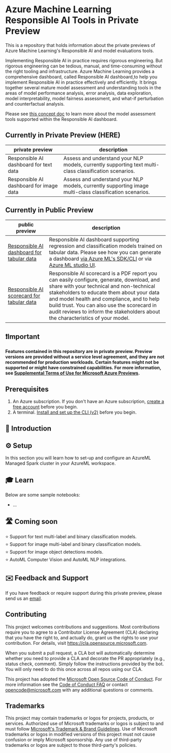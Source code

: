 # Azure Machine Learning Responsible AI Tools in Private Preview
This is a repository that holds information about the private previews of Azure Machine Learning's Responsible AI and model evaluations tools.

Implementing Responsible AI in practice requires rigorous engineering. But rigorous engineering can be tedious, manual, and time-consuming without the right tooling and infrastructure. Azure Machine Learning provides a comprehensive dashboard, called Responsible AI dashboard,to help you implement Responsible AI in practice effectively and efficiently. It brings together several mature model assessment and understanding tools in the areas of model performance analysis, error analysis, data exploration, model interpretability, model fairness assessment, and what-if perturbation and counterfactual analysis.

Please see [this concept doc](https://learn.microsoft.com/en-us/azure/machine-learning/concept-responsible-ai-dashboard) to learn more about the model assessment tools supported within the Responsible AI dashboard.


## Currently in Private Preview (HERE)

**private preview**|**description**
-|-
Responsible AI dashboard for text data|Assess and understand your NLP models, currently supporting text multi-class classification scenarios.
Responsible AI dashboard for image data|Assess and understand your NLP models, currently supporting image multi-class classification scenarios.
## Currently in Public Preview

**public preview**|**description**
-|-
[Responsible AI dashboard for tabular data](https://learn.microsoft.com/en-us/azure/machine-learning/concept-responsible-ai-dashboard)|Responsible AI dashboard supporting regression and classification models trained on tabular data. Please see how you can generate a dashboard [via Azure ML's SDK/CLI](https://learn.microsoft.com/en-us/azure/machine-learning/how-to-responsible-ai-dashboard-sdk-cli?tabs=yaml) or via [Azure ML studio UI](https://learn.microsoft.com/en-us/azure/machine-learning/how-to-responsible-ai-dashboard).
[Responsible AI scorecard for tabular data](https://learn.microsoft.com/en-us/azure/machine-learning/how-to-responsible-ai-scorecard)|Responsible AI scorecard is a PDF report you can easily configure, generate, download, and share with your technical and non-technical stakeholders to educate them about your data and model health and compliance, and to help build trust. You can also use the scorecard in audit reviews to inform the stakeholders about the characteristics of your model.

## ❗Important

**Features contained in this repository are in private preview. Preview versions are provided without a service level agreement, and they are not recommended for production workloads. Certain features might not be supported or might have constrained capabilities. For more information, see [Supplemental Terms of Use for Microsoft Azure Previews](https://azure.microsoft.com/en-us/support/legal/preview-supplemental-terms/).**

## Prerequisites

1. An Azure subscription. If you don't have an Azure subscription, [create a free account](https://aka.ms/AMLFree) before you begin.
2. A terminal. [Install and set up the CLI (v2)](https://docs.microsoft.com/azure/machine-learning/how-to-configure-cli) before you begin.



## 👋 Introduction


## ⚙️ Setup

In this section you will learn how to set-up and configure an AzureML Managed Spark cluster in your AzureML workspace. 



## 🎓 Learn

Below are some sample notebooks:

- ...

## 🛣️ Coming soon

⭐ Support for text multi-label and binary classification models.<br>
⭐ Support for image multi-label and binary classification models.<br>
⭐ Support for image object detections models.<br>
⭐ AutoML Computer Vision and AutoML NLP integrations.<br>


## ✉️ Feedback and Support
If you have feedback or require support during this private preview, please send us an [email](mailto:mesameki@microsoft.com).

## Contributing

This project welcomes contributions and suggestions.  Most contributions require you to agree to a
Contributor License Agreement (CLA) declaring that you have the right to, and actually do, grant us
the rights to use your contribution. For details, visit https://cla.opensource.microsoft.com.

When you submit a pull request, a CLA bot will automatically determine whether you need to provide
a CLA and decorate the PR appropriately (e.g., status check, comment). Simply follow the instructions
provided by the bot. You will only need to do this once across all repos using our CLA.

This project has adopted the [Microsoft Open Source Code of Conduct](https://opensource.microsoft.com/codeofconduct/).
For more information see the [Code of Conduct FAQ](https://opensource.microsoft.com/codeofconduct/faq/) or
contact [opencode@microsoft.com](mailto:opencode@microsoft.com) with any additional questions or comments.

## Trademarks

This project may contain trademarks or logos for projects, products, or services. Authorized use of Microsoft 
trademarks or logos is subject to and must follow 
[Microsoft's Trademark & Brand Guidelines](https://www.microsoft.com/en-us/legal/intellectualproperty/trademarks/usage/general).
Use of Microsoft trademarks or logos in modified versions of this project must not cause confusion or imply Microsoft sponsorship.
Any use of third-party trademarks or logos are subject to those third-party's policies.
